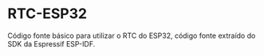 # RTC-ESP32
Código fonte básico para utilizar o RTC do ESP32, código fonte extraído do SDK da Espressif ESP-IDF.
